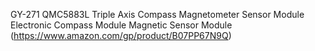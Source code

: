 GY-271 QMC5883L Triple Axis Compass Magnetometer Sensor Module Electronic Compass Module Magnetic Sensor Module (https://www.amazon.com/gp/product/B07PP67N9Q)
